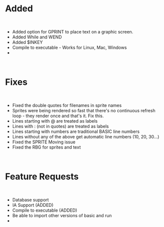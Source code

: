 # Added

<BR>

- Added option for GPRINT to place text on a graphic screen.<BR>
- Added While and WEND
- Added $INKEY
- Compile to executable - Works for Linux, Mac, Windows
- 
<BR>

# Fixes

<BR>

- Fixed the double quotes for filenames in sprite names
- Sprites were being rendered so fast that there's no continuous refresh loop - they render once and that's it. Fix this.
- Lines starting with @ are treated as labels
- Lines with : (not in quotes) are treated as labels
- Lines starting with numbers are traditional BASIC line numbers
- Lines without any of the above get automatic line numbers (10, 20, 30...)
- Fixed the SPRITE Moving issue
- Fixed the RBG for sprites and text 

<BR>

# Feature Requests

<BR>

- Database support
- IA Support (ADDED)
- Compile to executable (ADDED)
- Be able to import other versions of basic and run
- 

